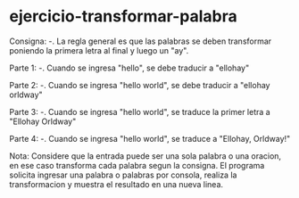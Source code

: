 # ejercicio-transformar-palabra

Consigna:
-. La regla general es que las palabras se deben transformar poniendo la primera letra al final y luego un "ay".

Parte 1:
-. Cuando se ingresa "hello", se debe traducir a "ellohay"

Parte 2:
-. Cuando se ingresa "hello world", se debe traducir a "ellohay orldway"

Parte 3:
-. Cuando se ingresa "hello world", se traduce la primer letra a "Ellohay Orldway"

Parte 4:
-. Cuando se ingresa "hello world", se traduce a "Ellohay, Orldway!"

Nota:
Considere que la entrada puede ser una sola palabra o una oracion, en ese caso transforma cada palabra segun la
consigna.
El programa solicita ingresar una palabra o palabras por consola, realiza la transformacion y muestra el resultado en
una nueva linea.
